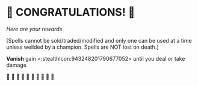 # :sparkler: CONGRATULATIONS! :sparkler: 
*Here are your rewards*

[Spells cannot be sold/traded/modified and only one can be used at a time unless weilded by a champion. Spells are NOT lost on death.]

**Vanish** gain <:stealthIcon:943248201790677052> until you deal or take damage


:sparkler: :sparkler: :sparkler: :sparkler: :sparkler: :sparkler: :sparkler: :sparkler: :sparkler: :sparkler: 
